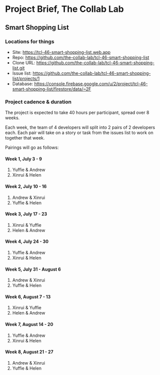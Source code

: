 # Project Brief, The Collab Lab

## Smart Shopping List

### Locations for things

- Site: <https://tcl-46-smart-shopping-list.web.app>
- Repo: <https://github.com/the-collab-lab/tcl-46-smart-shopping-list>
- Clone URL: <https://github.com/the-collab-lab/tcl-46-smart-shopping-list.git>
- Issue list: <https://github.com/the-collab-lab/tcl-46-smart-shopping-list/projects/1>
- Database: <https://console.firebase.google.com/u/2/project/tcl-46-smart-shopping-list/firestore/data/~2F>

### Project cadence & duration

The project is expected to take 40 hours per participant, spread over 8 weeks.

Each week, the team of 4 developers will split into 2 pairs of 2 developers each. Each pair will take on a story or task from the issues list to work on together that week.

Pairings will go as follows:

#### Week 1, July 3 - 9

1. Yuffie & Andrew
2. Xinrui & Helen

#### Week 2, July 10 - 16

1. Andrew & Xinrui
2. Yuffie & Helen

#### Week 3, July 17 - 23

1. Xinrui & Yuffie
2. Helen & Andrew

#### Week 4, July 24 - 30

1. Yuffie & Andrew
2. Xinrui & Helen

#### Week 5, July 31 - August 6

1. Andrew & Xinrui
2. Yuffie & Helen

#### Week 6, August 7 - 13

1. Xinrui & Yuffie
2. Helen & Andrew

#### Week 7, August 14 - 20

1. Yuffie & Andrew
2. Xinrui & Helen

#### Week 8, August 21 - 27

1. Andrew & Xinrui
2. Yuffie & Helen
